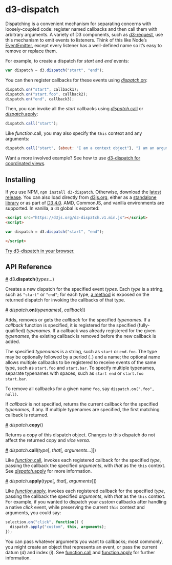 # d3-dispatch

Dispatching is a convenient mechanism for separating concerns with loosely-coupled code: register named callbacks and then call them with arbitrary arguments. A variety of D3 components, such as [d3-request](https://github.com/d3/d3-request), use this mechanism to emit events to listeners. Think of this like Node’s [EventEmitter](https://nodejs.org/api/events.html), except every listener has a well-defined name so it’s easy to remove or replace them.

For example, to create a dispatch for *start* and *end* events:

```js
var dispatch = d3.dispatch("start", "end");
```

You can then register callbacks for these events using [*dispatch*.on](#dispatch_on):

```js
dispatch.on("start", callback1);
dispatch.on("start.foo", callback2);
dispatch.on("end", callback3);
```

Then, you can invoke all the *start* callbacks using [*dispatch*.call](#dispatch_call) or [*dispatch*.apply](#dispatch_apply):

```js
dispatch.call("start");
```

Like *function*.call, you may also specify the `this` context and any arguments:

```js
dispatch.call("start", {about: "I am a context object"}, "I am an argument");
```

Want a more involved example? See how to use [d3-dispatch for coordinated views](http://bl.ocks.org/mbostock/5872848).

## Installing

If you use NPM, `npm install d3-dispatch`. Otherwise, download the [latest release](https://github.com/d3/d3-dispatch/releases/latest). You can also load directly from [d3js.org](https://d3js.org), either as a [standalone library](https://d3js.org/d3-dispatch.v1.min.js) or as part of [D3 4.0](https://github.com/d3/d3). AMD, CommonJS, and vanilla environments are supported. In vanilla, a `d3` global is exported:

```html
<script src="https://d3js.org/d3-dispatch.v1.min.js"></script>
<script>

var dispatch = d3.dispatch("start", "end");

</script>
```

[Try d3-dispatch in your browser.](https://tonicdev.com/npm/d3-dispatch)

## API Reference

<a name="dispatch" href="#dispatch">#</a> d3.<b>dispatch</b>(<i>types…</i>)

Creates a new dispatch for the specified event *types*. Each *type* is a string, such as `"start"` or `"end"`; for each type, [a method](#dispatch_type) is exposed on the returned dispatch for invoking the callbacks of that type.

<a name="dispatch_on" href="#dispatch_on">#</a> *dispatch*.<b>on</b>(<i>typenames</i>[, <i>callback</i>])

Adds, removes or gets the *callback* for the specified *typenames*. If a *callback* function is specified, it is registered for the specified (fully-qualified) *typenames*. If a callback was already registered for the given *typenames*, the existing callback is removed before the new callback is added.

The specified *typenames* is a string, such as `start` or `end.foo`. The type may be optionally followed by a period (`.`) and a name; the optional name allows multiple callbacks to be registered to receive events of the same type, such as `start.foo` and `start.bar`. To specify multiple typenames, separate typenames with spaces, such as `start end` or `start.foo start.bar`.

To remove all callbacks for a given name `foo`, say `dispatch.on(".foo", null)`.

If *callback* is not specified, returns the current callback for the specified *typenames*, if any. If multiple typenames are specified, the first matching callback is returned.

<a name="dispatch_copy" href="#dispatch_copy">#</a> *dispatch*.<b>copy</b>()

Returns a copy of this dispatch object. Changes to this dispatch do not affect the returned copy and <i>vice versa</i>.

<a name="dispatch_call" href="#dispatch_call">#</a> *dispatch*.<b>call</b>(<i>type</i>[, <i>that</i>[, <i>arguments…</i>]])

Like [*function*.call](https://developer.mozilla.org/en-US/docs/Web/JavaScript/Reference/Global_Objects/Function/call), invokes each registered callback for the specified *type*, passing the callback the specified *arguments*, with *that* as the `this` context. See [*dispatch*.apply](#dispatch_apply) for more information.

<a name="dispatch_apply" href="#dispatch_apply">#</a> *dispatch*.<b>apply</b>(<i>type</i>[, <i>that</i>[, <i>arguments</i>]])

Like [*function*.apply](https://developer.mozilla.org/en-US/docs/Web/JavaScript/Reference/Global_Objects/Function/call), invokes each registered callback for the specified *type*, passing the callback the specified *arguments*, with *that* as the `this` context. For example, if you wanted to dispatch your *custom* callbacks after handling a native *click* event, while preserving the current `this` context and arguments, you could say:

```js
selection.on("click", function() {
  dispatch.apply("custom", this, arguments);
});
```

You can pass whatever arguments you want to callbacks; most commonly, you might create an object that represents an event, or pass the current datum (*d*) and index (*i*). See [function.call](https://developer.mozilla.org/en/JavaScript/Reference/Global_Objects/Function/Call) and [function.apply](https://developer.mozilla.org/en/JavaScript/Reference/Global_Objects/Function/Apply) for further information.
